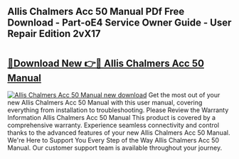## Allis Chalmers Acc 50 Manual PDf Free Download - Part-oE4 Service Owner Guide - User Repair Edition 2vX17

# <h2><a href="http://bc90998.oget.top/?id=Allis+Chalmers+Acc+50+Manual">🔗Download New 👉🔴 Allis Chalmers Acc 50 Manual</a></h2>

[![Allis Chalmers Acc 50 Manual new download](https://i.imgur.com/5g1atiW.png)](http://bc90998.oget.top/?id=Allis+Chalmers+Acc+50+Manual)
Get the most out of your new Allis Chalmers Acc 50 Manual with this user manual, covering everything from installation to troubleshooting. Please Review the Warranty Information Allis Chalmers Acc 50 Manual This product is covered by a comprehensive warranty. Experience seamless connectivity and control thanks to the advanced features of your new Allis Chalmers Acc 50 Manual. We're Here to Support You Every Step of the Way Allis Chalmers Acc 50 Manual. Our customer support team is available throughout your journey.
